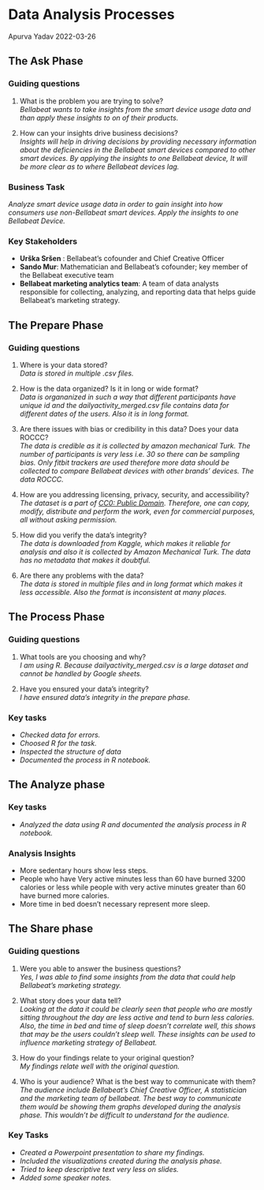 Data Analysis Processes
================
Apurva Yadav
2022-03-26

## The Ask Phase

### Guiding questions

1.  What is the problem you are trying to solve?  
    *Bellabeat wants to take insights from the smart device usage data
    and than apply these insights to on of their products.*

2.  How can your insights drive business decisions?  
    *Insights will help in driving decisions by providing necessary
    information about the deficiencies in the Bellabeat smart devices
    compared to other smart devices. By applying the insights to one
    Bellabeat device, It will be more clear as to where Bellabeat
    devices lag.*

### Business Task

*Analyze smart device usage data in order to gain insight into how
consumers use non-Bellabeat smart devices. Apply the insights to one
Bellabeat Device.*

### Key Stakeholders

-   **Urška Sršen** : Bellabeat’s cofounder and Chief Creative Officer
-   **Sando Mur**: Mathematician and Bellabeat’s cofounder; key member
    of the Bellabeat executive team
-   **Bellabeat marketing analytics team**: A team of data analysts
    responsible for collecting, analyzing, and reporting data that helps
    guide Bellabeat’s marketing strategy.

## The Prepare Phase

### Guiding questions

1.  Where is your data stored?  
    *Data is stored in multiple .csv files.*

2.  How is the data organized? Is it in long or wide format?  
    *Data is organanized in such a way that different participants have
    unique id and the dailyactivity_merged.csv file contains data for
    different dates of the users. Also it is in long format.*

3.  Are there issues with bias or credibility in this data? Does your
    data ROCCC?  
    *The data is credible as it is collected by amazon mechanical Turk.
    The number of participants is very less i.e. 30 so there can be
    sampling bias. Only fitbit trackers are used therefore more data
    should be collected to compare Bellabeat devices with other brands’
    devices. The data ROCCC.*

4.  How are you addressing licensing, privacy, security, and
    accessibility?  
    *The dataset is a part of [CC0: Public
    Domain](https://creativecommons.org/publicdomain/zero/1.0/).
    Therefore, one can copy, modify, distribute and perform the work,
    even for commercial purposes, all without asking permission.*

5.  How did you verify the data’s integrity?  
    *The data is downloaded from Kaggle, which makes it reliable for
    analysis and also it is collected by Amazon Mechanical Turk. The
    data has no metadata that makes it doubtful.*

6.  Are there any problems with the data?  
    *The data is stored in multiple files and in long format which makes
    it less accessible. Also the format is inconsistent at many places.*

## The Process Phase

### Guiding questions

1.  What tools are you choosing and why?  
    *I am using R. Because dailyactivity_merged.csv is a large dataset
    and cannot be handled by Google sheets.*

2.  Have you ensured your data’s integrity?  
    *I have ensured data’s integrity in the prepare phase.*

### Key tasks

-   *Checked data for errors.*
-   *Choosed R for the task.*
-   *Inspected the structure of data*
-   *Documented the process in R notebook.*

## The Analyze phase

### Key tasks

-   *Analyzed the data using R and documented the analysis process in R
    notebook.*

### Analysis Insights

-   More sedentary hours show less steps.
-   People who have Very active minutes less than 60 have burned 3200
    calories or less while people with very active minutes greater than
    60 have burned more calories.
-   More time in bed doesn’t necessary represent more sleep.

## The Share phase

### Guiding questions

1.  Were you able to answer the business questions?  
    *Yes, I was able to find some insights from the data that could help
    Bellabeat’s marketing strategy.*

2.  What story does your data tell?  
    *Looking at the data it could be clearly seen that people who are
    mostly sitting throughout the day are less active and tend to burn
    less calories. Also, the time in bed and time of sleep doesn’t
    correlate well, this shows that may be the users couldn’t sleep
    well. These insights can be used to influence marketing strategy of
    Bellabeat.*

3.  How do your findings relate to your original question?  
    *My findings relate well with the original question.*

4.  Who is your audience? What is the best way to communicate with
    them?  
    *The audience include Bellabeat’s Chief Creative Officer, A
    statistician and the marketing team of bellabeat. The best way to
    communicate them would be showing them graphs developed during the
    analysis phase. This wouldn’t be difficult to understand for the
    audience.*

### Key Tasks

-   *Created a Powerpoint presentation to share my findings.*
-   *Included the visualizations created during the analysis phase.*
-   *Tried to keep descriptive text very less on slides.*
-   *Added some speaker notes.*

